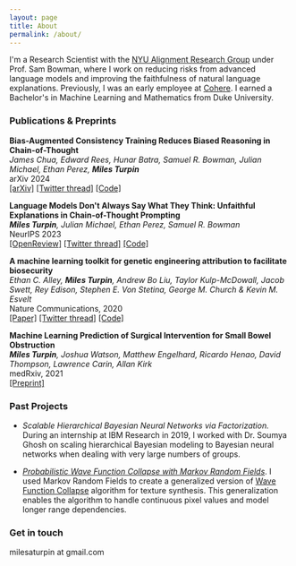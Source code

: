```yaml
---
layout: page
title: About
permalink: /about/
---
```


I'm a Research Scientist with the [NYU Alignment Research Group](https://wp.nyu.edu/arg/) under Prof. Sam Bowman, where I work on reducing risks from advanced language models and improving the faithfulness of natural language explanations. Previously, I was an early employee at [Cohere](https://www.cohere.ai). I earned a Bachelor's in Machine Learning and Mathematics from Duke University.

### Publications & Preprints

**Bias-Augmented Consistency Training Reduces Biased Reasoning in Chain-of-Thought**\
_James Chua, Edward Rees, Hunar Batra, Samuel R. Bowman, Julian Michael, Ethan Perez, **Miles Turpin**_\
arXiv 2024\
[[arXiv]](https://arxiv.org/abs/2403.05518) [[Twitter thread]](https://twitter.com/milesaturpin/status/1767327882978660513) [[Code]](https://github.com/raybears/cot-transparency)

**Language Models Don't Always Say What They Think: Unfaithful Explanations in Chain-of-Thought Prompting**\
_**Miles Turpin**, Julian Michael, Ethan Perez, Samuel R. Bowman_\
NeurIPS 2023\
[[OpenReview]](https://openreview.net/forum?id=bzs4uPLXvi) [[Twitter thread]](https://twitter.com/milesaturpin/status/1656010877269602304) [[Code]](https://github.com/milesaturpin/cot-unfaithfulness/)

**A machine learning toolkit for genetic engineering attribution to facilitate biosecurity**\
_Ethan C. Alley, **Miles Turpin**, Andrew Bo Liu, Taylor Kulp-McDowall, Jacob Swett, Rey Edison, Stephen E. Von Stetina, George M. Church & Kevin M. Esvelt_\
Nature Communications, 2020\
[[Paper]](https://www.nature.com/articles/s41467-020-19612-0) [[Twitter thread]](https://twitter.com/kesvelt/status/1336500662851526662) [[Code]](https://github.com/altLabs/attrib)

**Machine Learning Prediction of Surgical Intervention for Small Bowel Obstruction**\
_**Miles Turpin**, Joshua Watson, Matthew Engelhard, Ricardo Henao, David Thompson, Lawrence Carin, Allan Kirk_\
medRxiv, 2021\
[[Preprint]](https://www.medrxiv.org/content/10.1101/2021.04.13.21255428v1)

### Past Projects

* _Scalable Hierarchical Bayesian Neural Networks via Factorization._ During an internship at IBM Research in 2019, I worked with Dr. Soumya Ghosh on scaling hierarchical Bayesian modeling to Bayesian neural networks when dealing with very large numbers of groups.
<!-- (HBM) is a very elegant approach to integrating information about how datasets are structured. However, traditional HBMs have linear parameter growth w.r.t. to the number of groups, because they maintain a separate copy of model parameters for every group. If we have millions of groups and millions of parameters this is undesirable. In this project I explored using a low rank representation of the group-level parameters (i.e. neural net weight matrices) to cut parameter growth from a linear to constant factor rate. Essentially, instead of doing inference on model parameters, we do inference on latent variables, and map those latent variables model parameters. This can also be viewed as a [Bayesian Hypernetwork](https://arxiv.org/abs/1710.04759). -->

* _[Probabilistic Wave Function Collapse with Markov Random Fields](https://github.com/milesaturpin/probabilistic-wave-function-collapse)_. I used Markov Random Fields to create a generalized version of [Wave Function Collapse](https://github.com/mxgmn/WaveFunctionCollapse) algorithm for texture synthesis. This generalization enables the algorithm to handle continuous pixel values and model longer range dependencies. 
<!-- * _[Probabilistic Wave Function Collapse with Markov Random Fields](https://github.com/milesaturpin/probabilistic-wave-function-collapse)_. The [Wave Function Collapse](https://github.com/mxgmn/WaveFunctionCollapse) (WFC) algorithm from procedural generation synthesizes new images that try to match local relationships between blocks of pixels in a sample image. I realized that this algorithm is essentially an special instance of an undirected graphical model (aka Markov random field). The [Ising model](https://en.wikipedia.org/wiki/Ising_model) is the classic version of a simple MRF. WFC only works for categorical variables with few levels and only captures very local statistics. In this project I worked on a generalized version of the WFC algorithm enabling it to be used for continuous pixel values and modeling slightly longer range dependencies. The MCMC generated [some](https://github.com/milesaturpin/probabilistic-wave-function-collapse/blob/master/presentation/041320_050143.gif) [fun](https://github.com/milesaturpin/probabilistic-wave-function-collapse/blob/master/presentation/k2s1ts10000lb-1ub0.5_041420_124422.gif) [animations](https://github.com/milesaturpin/probabilistic-wave-function-collapse/blob/master/presentation/k18s9ts10000lb0.003ub0.1_041320_203604.gif). -->

### Get in touch

milesaturpin at gmail.com
